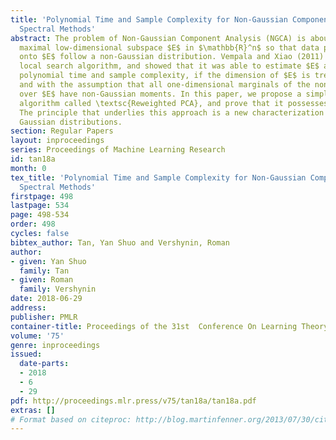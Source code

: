 ```yaml
---
title: 'Polynomial Time and Sample Complexity for Non-Gaussian Component Analysis:
  Spectral Methods'
abstract: The problem of Non-Gaussian Component Analysis (NGCA) is about finding a
  maximal low-dimensional subspace $E$ in $\mathbb{R}^n$ so that data points projected
  onto $E$ follow a non-Gaussian distribution. Vempala and Xiao (2011) proposed a
  local search algorithm, and showed that it was able to estimate $E$ accurately with
  polynomial time and sample complexity, if the dimension of $E$ is treated as a constant
  and with the assumption that all one-dimensional marginals of the non-Gaussian distribution
  over $E$ have non-Gaussian moments. In this paper, we propose a simple spectral
  algorithm called \textsc{Reweighted PCA}, and prove that it possesses the same guarantee.
  The principle that underlies this approach is a new characterization of multivariate
  Gaussian distributions.
section: Regular Papers
layout: inproceedings
series: Proceedings of Machine Learning Research
id: tan18a
month: 0
tex_title: 'Polynomial Time and Sample Complexity for Non-Gaussian Component Analysis:
  Spectral Methods'
firstpage: 498
lastpage: 534
page: 498-534
order: 498
cycles: false
bibtex_author: Tan, Yan Shuo and Vershynin, Roman
author:
- given: Yan Shuo
  family: Tan
- given: Roman
  family: Vershynin
date: 2018-06-29
address: 
publisher: PMLR
container-title: Proceedings of the 31st  Conference On Learning Theory
volume: '75'
genre: inproceedings
issued:
  date-parts:
  - 2018
  - 6
  - 29
pdf: http://proceedings.mlr.press/v75/tan18a/tan18a.pdf
extras: []
# Format based on citeproc: http://blog.martinfenner.org/2013/07/30/citeproc-yaml-for-bibliographies/
---
```

